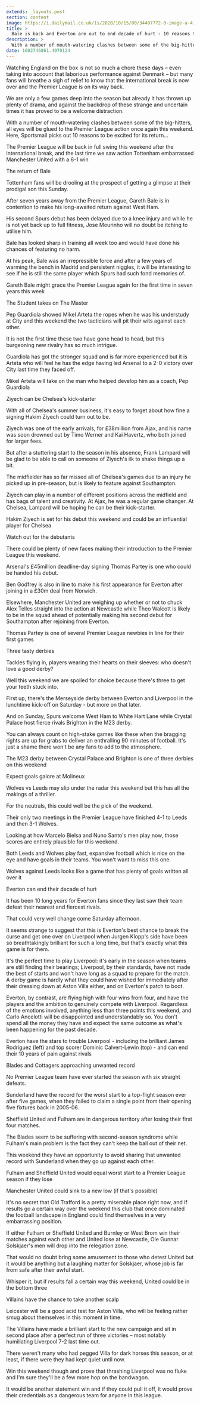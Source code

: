 ```yaml
--- 
extends: _layouts.post 
section: content 
image: https://i.dailymail.co.uk/1s/2020/10/15/00/34407772-0-image-a-41_1602719294834.jpg 
title: > 
  Bale is back and Everton are out to end decade of hurt - 10 reasons to get excited for PL return 
description: > 
  With a number of mouth-watering clashes between some of the big-hitters, all eyes will be glued to the Premier League action once again this weekend.After seven years away from the Premier League, Gareth Bale is in contention to make his long-awaited return against West Ham.Bale has looked sharp in training all week too and would have done his chances of featuring no harm.Thomas Partey is one of several Premier League newbies in line for their first gamesThree tasty derbiesTackles flying in, players wearing their hearts on their sleeves: who doesn't love a good derby?Their only two meetings in the Premier League have finished 4-1 to Leeds and then 3-1 Wolves. 
date: 1602746861.4970124 
--- 
```

Watching England on the box is not so much a chore these days – even taking into account that laborious performance against Denmark – but many fans will breathe a sigh of relief to know that the international break is now over and the Premier League is on its way back.

We are only a few games deep into the season but already it has thrown up plenty of drama, and against the backdrop of these strange and uncertain times it has proved to be a welcome distraction.

With a number of mouth-watering clashes between some of the big-hitters, all eyes will be glued to the Premier League action once again this weekend. Here, Sportsmail picks out 10 reasons to be excited for its return...

The Premier League will be back in full swing this weekend after the international break, and the last time we saw action Tottenham embarrassed Manchester United with a 6-1 win

The return of Bale

Tottenham fans will be drooling at the prospect of getting a glimpse at their prodigal son this Sunday.

After seven years away from the Premier League, Gareth Bale is in contention to make his long-awaited return against West Ham.

His second Spurs debut has been delayed due to a knee injury and while he is not yet back up to full fitness, Jose Mourinho will no doubt be itching to utilise him.

Bale has looked sharp in training all week too and would have done his chances of featuring no harm.

At his peak, Bale was an irrepressible force and after a few years of warming the bench in Madrid and persistent niggles, it will be interesting to see if he is still the same player which Spurs had such fond memories of.

Gareth Bale might grace the Premier League again for the first time in seven years this week

The Student takes on The Master

Pep Guardiola showed Mikel Arteta the ropes when he was his understudy at City and this weekend the two tacticians will pit their wits against each other.

It is not the first time these two have gone head to head, but this burgeoning new rivalry has so much intrigue.

Guardiola has got the stronger squad and is far more experienced but it is Arteta who will feel he has the edge having led Arsenal to a 2-0 victory over City last time they faced off.

Mikel Arteta will take on the man who helped develop him as a coach, Pep Guardiola

Ziyech can be Chelsea's kick-starter

With all of Chelsea's summer business, it's easy to forget about how fine a signing Hakim Ziyech could turn out to be.

Ziyech was one of the early arrivals, for £38million from Ajax, and his name was soon drowned out by Timo Werner and Kai Havertz, who both joined for larger fees.

But after a stuttering start to the season in his absence, Frank Lampard will be glad to be able to call on someone of Ziyech's ilk to shake things up a bit.

The midfielder has so far missed all of Chelsea's games due to an injury he picked up in pre-season, but is likely to feature against Southampton.

Ziyech can play in a number of different positions across the midfield and has bags of talent and creativity. At Ajax, he was a regular game changer. At Chelsea, Lampard will be hoping he can be their kick-starter.

Hakim Ziyech is set for his debut this weekend and could be an influential player for Chelsea

Watch out for the debutants

There could be plenty of new faces making their introduction to the Premier League this weekend.

Arsenal's £45million deadline-day signing Thomas Partey is one who could be handed his debut.

Ben Godfrey is also in line to make his first appearance for Everton after joining in a £30m deal from Norwich.

Elsewhere, Manchester United are weighing up whether or not to chuck Alex Telles straight into the action at Newcastle while Theo Walcott is likely to be in the squad ahead of potentially making his second debut for Southampton after rejoining from Everton.

Thomas Partey is one of several Premier League newbies in line for their first games

Three tasty derbies

Tackles flying in, players wearing their hearts on their sleeves: who doesn't love a good derby?

Well this weekend we are spoiled for choice because there's three to get your teeth stuck into.

First up, there's the Merseyside derby between Everton and Liverpool in the lunchtime kick-off on Saturday - but more on that later.

And on Sunday, Spurs welcome West Ham to White Hart Lane while Crystal Palace host fierce rivals Brighton in the M23 derby.

You can always count on high-stake games like these when the bragging rights are up for grabs to deliver an enthralling 90 minutes of football. It's just a shame there won't be any fans to add to the atmosphere.

The M23 derby between Crystal Palace and Brighton is one of three derbies on this weekend

Expect goals galore at Molineux

Wolves vs Leeds may slip under the radar this weekend but this has all the makings of a thriller.

For the neutrals, this could well be the pick of the weekend.

Their only two meetings in the Premier League have finished 4-1 to Leeds and then 3-1 Wolves.

Looking at how Marcelo Bielsa and Nuno Santo's men play now, those scores are entirely plausible for this weekend.

Both Leeds and Wolves play fast, expansive football which is nice on the eye and have goals in their teams. You won't want to miss this one.

Wolves against Leeds looks like a game that has plenty of goals written all over it

Everton can end their decade of hurt

It has been 10 long years for Everton fans since they last saw their team defeat their nearest and fiercest rivals.

That could very well change come Saturday afternoon.

It seems strange to suggest that this is Everton's best chance to break the curse and get one over on Liverpool when Jurgen Klopp's side have been so breathtakingly brilliant for such a long time, but that's exactly what this game is for them.

It's the perfect time to play Liverpool: it's early in the season when teams are still finding their bearings; Liverpool, by their standards, have not made the best of starts and won't have long as a squad to prepare for the match. A derby game is hardly what they could have wished for immediately after their dressing down at Aston Villa either, and on Everton's patch to boot.

Everton, by contrast, are flying high with four wins from four, and have the players and the ambition to genuinely compete with Liverpool. Regardless of the emotions involved, anything less than three points this weekend, and Carlo Ancelotti will be disappointed and understandably so. You don't spend all the money they have and expect the same outcome as what's been happening for the past decade.

Everton have the stars to trouble Liverpool - including the brilliant James Rodriguez (left) and top scorer Dominic Calvert-Lewin (top) - and can end their 10 years of pain against rivals

Blades and Cottagers approaching unwanted record

No Premier League team have ever started the season with six straight defeats.

Sunderland have the record for the worst start to a top-flight season ever after five games, when they failed to claim a single point from their opening five fixtures back in 2005-06.

Sheffield United and Fulham are in dangerous territory after losing their first four matches.

The Blades seem to be suffering with second-season syndrome while Fulham's main problem is the fact they can't keep the ball out of their net.

This weekend they have an opportunity to avoid sharing that unwanted record with Sunderland when they go up against each other.

Fulham and Sheffield United would equal worst start to a Premier League season if they lose

Manchester United could sink to a new low (if that's possible)

It's no secret that Old Trafford is a pretty miserable place right now, and if results go a certain way over the weekend this club that once dominated the football landscape in England could find themselves in a very embarrassing position.

If either Fulham or Sheffield United and Burnley or West Brom win their matches against each other and United lose at Newcastle, Ole Gunnar Solskjaer's men will drop into the relegation zone.

That would no doubt bring some amusement to those who detest United but it would be anything but a laughing matter for Solskjaer, whose job is far from safe after their awful start.

Whisper it, but if results fall a certain way this weekend, United could be in the bottom three

Villains have the chance to take another scalp

Leicester will be a good acid test for Aston Villa, who will be feeling rather smug about themselves in this moment in time.

The Villains have made a brilliant start to the new campaign and sit in second place after a perfect run of three victories – most notably humiliating Liverpool 7-2 last time out.

There weren't many who had pegged Villa for dark horses this season, or at least, if there were they had kept quiet until now.

Win this weekend though and prove that thrashing Liverpool was no fluke and I'm sure they'll be a few more hop on the bandwagon.

It would be another statement win and if they could pull it off, it would prove their credentials as a dangerous team for anyone in this league.